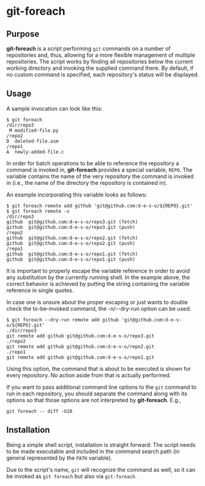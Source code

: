 git-foreach
===========


Purpose
-------

**git-foreach** is a script performing ``git`` commands on a number of
repositories and, thus, allowing for a more flexible management of
multiple repositories. The script works by finding all repositories
below the current working directory and invoking the supplied command
there. By default, if no custom command is specified, each repository's
status will be displayed.


Usage
-----

A sample invocation can look like this:

```
$ git foreach
/dir/repo3
 M modified-file.py
/repo2
D  deleted-file.asm
/repo1
A  newly-added-file.c
```

In order for batch operations to be able to reference the repository a
command is invoked in, **git-foreach** provides a special variable,
``REPO``. The variable contains the name of the very repository the
command is invoked in (i.e., the name of the directory the repository is
contained in).

An example incorporating this variable looks as follows:

```
$ git foreach remote add github 'git@github.com:d-e-s-o/${REPO}.git'
$ git foreach remote -v
/dir/repo3
github  git@github.com:d-e-s-o/repo3.git (fetch)
github  git@github.com:d-e-s-o/repo3.git (push)
/repo2
github  git@github.com:d-e-s-o/repo2.git (fetch)
github  git@github.com:d-e-s-o/repo2.git (push)
/repo1
github  git@github.com:d-e-s-o/repo1.git (fetch)
github  git@github.com:d-e-s-o/repo1.git (push)
```

It is important to properly escape the variable reference in order to
avoid any substitution by the currently running shell. In the example
above, the correct behavior is achieved by putting the string containing
the variable reference in single quotes.

In case one is unsure about the proper escaping or just wants to double
check the to-be-invoked command, the -n/--dry-run option can be used:

```
$ git foreach --dry-run remote add github 'git@github.com:d-e-s-o/${REPO}.git'
./dir/repo3
git remote add github git@github.com:d-e-s-o/repo3.git
./repo2
git remote add github git@github.com:d-e-s-o/repo2.git
./repo1
git remote add github git@github.com:d-e-s-o/repo1.git
```

Using this option, the command that is about to be executed is shown for every
repository. No action aside from that is actually performed.

If you want to pass additional command line options to the ``git`` command to
run in each repository, you should separate the command along with its options
so that those options are not interpreted by **git-foreach**. E.g.,

```git foreach -- diff -U10```


Installation
------------

Being a simple shell script, installation is straight forward: The script needs
to be made executable and included in the command search path (in general
represented by the ``PATH`` variable).

Due to the script's name, ``git`` will recognize the command as well, so it can
be invoked as ``git foreach`` but also via ``git-foreach``.
